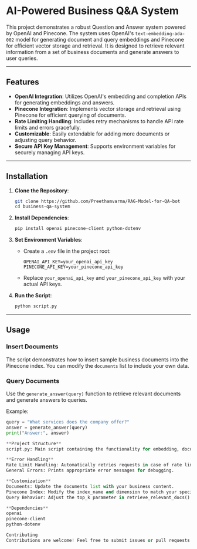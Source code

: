 # AI-Powered Business Q&A System

This project demonstrates a robust Question and Answer system powered by OpenAI and Pinecone. The system uses OpenAI's `text-embedding-ada-002` model for generating document and query embeddings and Pinecone for efficient vector storage and retrieval. It is designed to retrieve relevant information from a set of business documents and generate answers to user queries.

---

## Features

- **OpenAI Integration**: Utilizes OpenAI's embedding and completion APIs for generating embeddings and answers.
- **Pinecone Integration**: Implements vector storage and retrieval using Pinecone for efficient querying of documents.
- **Rate Limiting Handling**: Includes retry mechanisms to handle API rate limits and errors gracefully.
- **Customizable**: Easily extendable for adding more documents or adjusting query behavior.
- **Secure API Key Management**: Supports environment variables for securely managing API keys.

---

## Installation

1. **Clone the Repository**:
    ```bash
    git clone https://github.com/Preethamvarma/RAG-Model-for-QA-bot
    cd business-qa-system
    ```

2. **Install Dependencies**:
    ```bash
    pip install openai pinecone-client python-dotenv
    ```

3. **Set Environment Variables**:
    - Create a `.env` file in the project root:
      ```dotenv
      OPENAI_API_KEY=your_openai_api_key
      PINECONE_API_KEY=your_pinecone_api_key
      ```
    - Replace `your_openai_api_key` and `your_pinecone_api_key` with your actual API keys.

4. **Run the Script**:
    ```bash
    python script.py
    ```

---

## Usage

### Insert Documents
The script demonstrates how to insert sample business documents into the Pinecone index. You can modify the `documents` list to include your own data.

### Query Documents
Use the `generate_answer(query)` function to retrieve relevant documents and generate answers to queries.

Example:
```python
query = "What services does the company offer?"
answer = generate_answer(query)
print("Answer:", answer)

**Project Structure**
script.py: Main script containing the functionality for embedding, document insertion, querying, and answer generation.

**Error Handling**
Rate Limit Handling: Automatically retries requests in case of rate limit errors from OpenAI.
General Errors: Prints appropriate error messages for debugging.

**Customization**
Documents: Update the documents list with your business content.
Pinecone Index: Modify the index_name and dimension to match your specific use case.
Query Behavior: Adjust the top_k parameter in retrieve_relevant_docs() for the number of relevant documents retrieved.

**Dependencies**
openai
pinecone-client
python-dotenv

Contributing
Contributions are welcome! Feel free to submit issues or pull requests.
